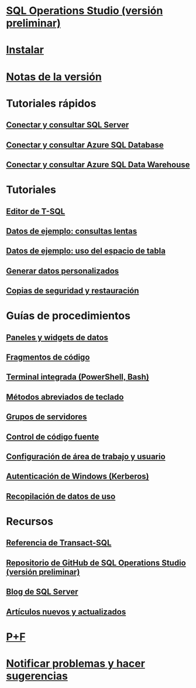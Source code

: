 # [SQL Operations Studio (versión preliminar)](what-is.md)
# [Instalar](download.md)
# [Notas de la versión](release-notes.md)
# Tutoriales rápidos
## [Conectar y consultar SQL Server](quickstart-sql-server.md)
## [Conectar y consultar Azure SQL Database](quickstart-sql-database.md)
## [Conectar y consultar Azure SQL Data Warehouse](quickstart-sql-dw.md)
# Tutoriales
## [Editor de T-SQL](tutorial-sql-editor.md) 
## [Datos de ejemplo: consultas lentas](tutorial-qds-sql-server.md)
## [Datos de ejemplo: uso del espacio de tabla](tutorial-table-space-sql-server.md)
## [Generar datos personalizados](tutorial-build-custom-insight-sql-server.md) 
## [Copias de seguridad y restauración](tutorial-backup-restore-sql-server.md)
# Guías de procedimientos
## [Paneles y widgets de datos](insight-widgets.md)
## [Fragmentos de código](code-snippets.md)
## [Terminal integrada (PowerShell, Bash)](integrated-terminal.md)
## [Métodos abreviados de teclado](keyboard-shortcuts.md)
## [Grupos de servidores](server-groups.md)
## [Control de código fuente](source-control.md)
## [Configuración de área de trabajo y usuario](settings.md)
## [Autenticación de Windows (Kerberos)](enable-kerberos.md)
## [Recopilación de datos de uso](usage-data-collection.md)
# Recursos
## [Referencia de Transact-SQL](../t-sql/language-reference.md)
## [Repositorio de GitHub de SQL Operations Studio (versión preliminar)](https://www.github.com/Microsoft/SqlOpsStudio)
## [Blog de SQL Server](https://blogs.technet.microsoft.com/dataplatforminsider/)
## [Artículos nuevos y actualizados](new-updated-sql-operations-studio.md)
# [P+F](faq.md)
# [Notificar problemas y hacer sugerencias](https://github.com/microsoft/sqlopsstudio/issues)
